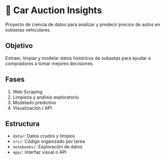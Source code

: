 # 🚗 Car Auction Insights

Proyecto de ciencia de datos para analizar y predecir precios de autos en subastas vehiculares.

## Objetivo
Extraer, limpiar y modelar datos históricos de subastas para ayudar a compradores a tomar mejores decisiones.

## Fases
1. Web Scraping
2. Limpieza y análisis exploratorio
3. Modelado predictivo
4. Visualización / API

## Estructura
- `data/`: Datos crudos y limpios
- `src/`: Código organizado por tarea
- `notebooks/`: Exploración de datos
- `app/`: Interfaz visual o API